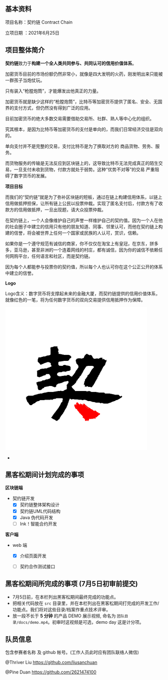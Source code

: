 ## 基本资料

项目名称：契约链 Contract Chain

立项日期 ：2021年6月25日

## 项目整体简介
**契约链**致力于**构建一个全人类共同参与、共同认可的信用价值体系**。

加密货币目前的市场份额仍然非常小，就像是四大发明的火药，刚发明出来只能被一群孩子当炮仗玩。

只有装入“枪膛炮筒”，才能爆发出他真正的力量。

加密货币就是缺少这样的“枪膛炮筒”，比特币等加密货币提供了匿名、安全、无国界的支付方式，但仍然没有得到广泛的应用。

目前加密货币的绝大多数交易需要借助交易所、社群、熟人等中心化的组织。

究其根本，是因为比特币等加密货币的支付是单向的，而我们日常经济交往是双向的。

单向支付并不是完整的交易，支付比特币是为了换取对方的 商品货物、劳务、服务。

而货物服务的传输是无法反应到区块链上的，这导致比特币无法完成真正的陌生交易，一旦支付未收到货物，付款方就处于弱势。这种“优势不对等”的交易 严重阻碍了数字货币的发展。

**项目目标**

而我们的“契约链”就是为了弥补区块链的短板，通过在链上构建信用体系，以链上信用做抵押担保，让所有链上公民以投票仲裁。实现了匿名支付后，付款方有了收款方的信用做抵押，一旦出现题，请大众投票仲裁。

在契约链上，一个人会像维护自己的声誉一样维护自己的契约值。因为一个人在他的社会圈子中建立的信用只有他的朋友知道、同事、邻里认可，而他在契约链上构建的信誉，将会被世界上任何一个国家或民族的人认可，赏识，信赖。

如果你是一个遵守规范有诚信的商家，你不仅仅在淘宝上有皇冠，在京东，拼多多，亚马逊，甚至非洲的一个连着网线的村庄，都有诚信，因为你的诚信不依赖任何网购平台，任何语言和社区，而是契约链。

因为每个人都能参与投票你的契约值，所以每个人也认可你在这个公正公开的体系中建立的信誉。





**Logo**

Logo含义：数字货币将支撑起未来的金融大厦，而契约链提供的信用价值体系，就像红色的一笔，将为任何数字货币的双向交易提供信用抵押作为保障。

![](README.assets/logo_rect.png)

- 

## 黑客松期间计划完成的事项

**区块链端**

- 契约链开发
  - [x] 契约链整体架构设计
  - [x] 契约链UML代码结构
  - [x] Java 伪代码开发
  - [ ] Ink！智能合约开发

**客户端**

- web 端
  - [x] 介绍页面开发
  - [ ] 契约合作测试接口
  


## 黑客松期间所完成的事项 (7月5日初审前提交)

- 7月5日前，在本栏列出黑客松期间最终完成的功能点。
- 把相关代码放在 `src` 目录里，并在本栏列出在黑客松期间打完成的开发工作/功能点。我们将对这些目录/档案作重点技术评审。
- 放一段不长于 **5 分钟** 的产品 DEMO 展示视频, 命名为 `团队目录/docs/demo.mp4`。初审时这视频是可选，demo day 这是计分项。

## 队员信息

包含参赛者名称 及 github 帐号。(工作人员此时应有团队联络人微信)

@Thriver Liu  https://github.com/liusanchuan

@Pine Duan  https://github.com/2621474100